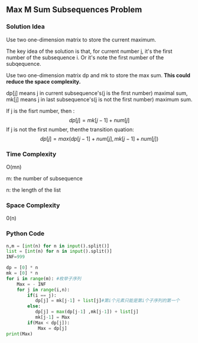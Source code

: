 ##  Max M Sum Subsequences Problem

### Solution Idea

Use two one-dimension matrix to store the current maximum.

The key idea of the solution is that, for current number j, it's the first number of the subsequence i. Or it's note the first number of the subqequence.

Use two one-dimension matrix dp and mk to store the max sum. **This could reduce the space complexity.**

dp[j] means j in current subsequence's(j is the first number) maximal sum, mk[j] means j in last subsequence's(j is not the first number)  maximum sum.

If j is the fisrt number, then :
$$
dp[j] = mk[j-1]+num[j]
$$
If j is not the first number, thenthe transition quation:
$$
dp[j] = max(dp[j-1] + num[j] ,mk[j-1]+num[j])
$$

### Time Complexity

O(mn)

m: the number of subsequence

n: the length of the list

### Space Complexity

0(n)

### Python Code

```python
n,m = [int(n) for n in input().split()]
list = [int(n) for n in input().split()]
INF=999

dp = [0] * n 
mk = [0] * n
for i in range(m): #枚举子序列
    Max = - INF
    for j in range(i,n):
        if(i == j):
           dp[j] = mk[j-1] + list[j]#第i个元素只能是第i个子序列的第一个
        else:
           dp[j] = max(dp[j-1] ,mk[j-1]) + list[j]
           mk[j-1] = Max 
        if(Max < dp[j]): 
            Max = dp[j]
print(Max)
```

